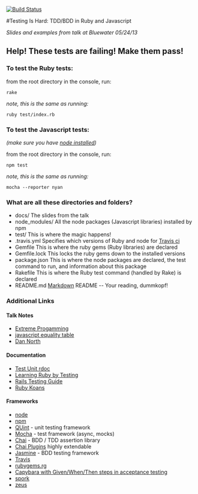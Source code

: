 [![Build Status](https://travis-ci.org/josankapo/TestingIsHard.png)](https://travis-ci.org/josankapo/TestingIsHard)

#Testing Is Hard: TDD/BDD in Ruby and Javascript

*Slides and examples from talk at Bluewater 05/24/13*

## Help! These tests are failing! Make them pass!

### To test the Ruby tests:

from the root directory in the console, run:

    rake

*note, this is the same as running:*

    ruby test/index.rb

### To test the Javascript tests:
*(make sure you have [node installed](http://nodejs.org/))*

from the root directory in the console, run:

    npm test

*note, this is the same as running:*

    mocha --reporter nyan

### What are all these directories and folders?

  * docs/ The slides from the talk
  * node_modules/ All the node packages (Javascript libraries) installed by npm
  * test/ This is where the magic happens!
  * .travis.yml Specifies which versions of Ruby and node for [Travis ci](https://travis-ci.org/josankapo/TestingIsHard)
  * Gemfile This is where the ruby gems (Ruby libraries) are declared
  * Gemfile.lock This locks the ruby gems down to the installed versions
  * package.json This is where the node packages are declared, the test command to run, and information about this package
  * Rakefile This is where the Ruby test command (handled by Rake) is declared
  * README.md [Markdown](http://daringfireball.net/projects/markdown/) README -- Your reading, dummkopf!

### Additional Links

#### Talk Notes
  * [Extreme Progamming](http://www.extremeprogramming.org/rules/unittests.html)
  * [javascript equality table](https://github.com/dorey/JavaScript-Equality-Table)
  * [Dan North](http://dannorth.net/introducing-bdd/)

#### Documentation
  * [Test Unit rdoc](http://ruby-doc.org/stdlib-2.0/libdoc/test/unit/rdoc/)
  * [Learning Ruby by Testing](http://www.clarkware.com/blog/2005/03/18/ruby-learning-test-1-are-you-there-world)
  * [Rails Testing Guide](http://guides.rubyonrails.org/)
  * [Ruby Koans]()

#### Frameworks
  * [node](http://nodejs.org/)
  * [npm](https://npmjs.org/)
  * [QUint](http://qunitjs.com/) - unit testing framework
  * [Mocha](http://visionmedia.github.io/mocha/) - test framework (async, mocks)
  * [Chai](http://chaijs.com/) - BDD / TDD assertion library
  * [Chai Plugins](http://chaijs.com/plugins) highly extendable
  * [Jasmine](http://pivotal.github.io/jasmine/) - BDD testing framework
  * [Travis](Travis-ci.org)
  * [rubygems.rg](http://rubygems.org/gems/)
  * [Capybara with Given/When/Then steps in acceptance testing](http://railsware.com/blog/2012/01/08/capybara-with-givenwhenthen-steps-in-acceptance-testing/)
  * [spork](https://github.com/sporkrb/spork-rails)
  * [zeus](https://github.com/burke/zeus)


